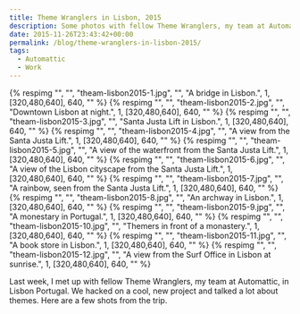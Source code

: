 ```yaml
---
title: Theme Wranglers in Lisbon, 2015
description: Some photos with fellow Theme Wranglers, my team at Automattic, in Lisbon Portugal.
date: 2015-11-26T23:43:42+00:00
permalink: /blog/theme-wranglers-in-lisbon-2015/
tags:
  - Automattic
  - Work
---
```


<div class="reel" role="region" aria-label="Theme Wranglers in Lisbon image gallery" tabindex="0"">
  {% respimg "", "", "theam-lisbon2015-1.jpg", "", "A bridge in Lisbon.", 1, [320,480,640], 640, "" %}
  {% respimg "", "", "theam-lisbon2015-2.jpg", "", "Downtown Lisbon at night.", 1, [320,480,640], 640, "" %}
  {% respimg "", "", "theam-lisbon2015-3.jpg", "", "Santa Justa Lift in Lisbon.", 1, [320,480,640], 640, "" %}
  {% respimg "", "", "theam-lisbon2015-4.jpg", "", "A view from the Santa Justa Lift.", 1, [320,480,640], 640, "" %}
  {% respimg "", "", "theam-lisbon2015-5.jpg", "", "A view of the waterfront from the Santa Justa Lift.", 1, [320,480,640], 640, "" %}
  {% respimg "", "", "theam-lisbon2015-6.jpg", "", "A view of the Lisbon cityscape from the Santa Justa Lift.", 1, [320,480,640], 640, "" %}
  {% respimg "", "", "theam-lisbon2015-7.jpg", "", "A rainbow, seen from the Santa Justa Lift.", 1, [320,480,640], 640, "" %}
  {% respimg "", "", "theam-lisbon2015-8.jpg", "", "An archway in Lisbon.", 1, [320,480,640], 640, "" %}
  {% respimg "", "", "theam-lisbon2015-9.jpg", "", "A monestary in Portugal.", 1, [320,480,640], 640, "" %}
  {% respimg "", "", "theam-lisbon2015-10.jpg", "", "Themers in front of a monastery.", 1, [320,480,640], 640, "" %}
  {% respimg "", "", "theam-lisbon2015-11.jpg", "", "A book store in Lisbon.", 1, [320,480,640], 640, "" %}
  {% respimg "", "", "theam-lisbon2015-12.jpg", "", "A view from the Surf Office in Lisbon at sunrise.", 1, [320,480,640], 640, "" %}
</div>

Last week, I met up with fellow Theme Wranglers, my team at Automattic, in Lisbon Portugal. We hacked on a cool, new project and talked a lot about themes. Here are a few shots from the trip.
